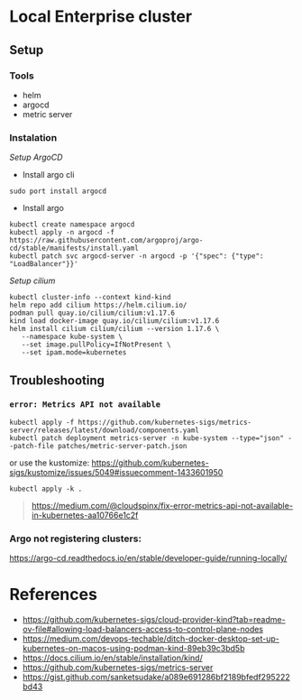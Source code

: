 # Local Enterprise cluster

## Setup


### Tools

- helm
- argocd
- metric server

### Instalation


*Setup ArgoCD*

- Install argo cli

`sudo port install argocd`

- Install argo
```
kubectl create namespace argocd
kubectl apply -n argocd -f https://raw.githubusercontent.com/argoproj/argo-cd/stable/manifests/install.yaml
kubectl patch svc argocd-server -n argocd -p '{"spec": {"type": "LoadBalancer"}}'
```

*Setup cilium*
```
kubectl cluster-info --context kind-kind
helm repo add cilium https://helm.cilium.io/
podman pull quay.io/cilium/cilium:v1.17.6
kind load docker-image quay.io/cilium/cilium:v1.17.6
helm install cilium cilium/cilium --version 1.17.6 \
   --namespace kube-system \
   --set image.pullPolicy=IfNotPresent \
   --set ipam.mode=kubernetes

```

## Troubleshooting

### `error: Metrics API not available`

```
kubectl apply -f https://github.com/kubernetes-sigs/metrics-server/releases/latest/download/components.yaml
kubectl patch deployment metrics-server -n kube-system --type="json" --patch-file patches/metric-server-patch.json
```

or use the kustomize:
https://github.com/kubernetes-sigs/kustomize/issues/5049#issuecomment-1433601950

`kubectl apply -k .`

> https://medium.com/@cloudspinx/fix-error-metrics-api-not-available-in-kubernetes-aa10766e1c2f

### Argo not registering clusters:
https://argo-cd.readthedocs.io/en/stable/developer-guide/running-locally/

# References
- https://github.com/kubernetes-sigs/cloud-provider-kind?tab=readme-ov-file#allowing-load-balancers-access-to-control-plane-nodes
- https://medium.com/devops-techable/ditch-docker-desktop-set-up-kubernetes-on-macos-using-podman-kind-89eb39c3bd5b
- https://docs.cilium.io/en/stable/installation/kind/
- https://github.com/kubernetes-sigs/metrics-server
- https://gist.github.com/sanketsudake/a089e691286bf2189bfedf295222bd43